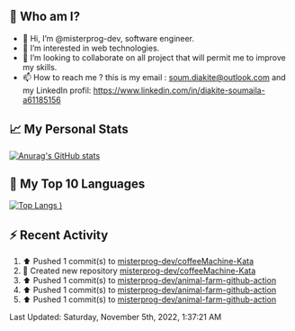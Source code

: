 ## **🔎 Who am I?**
- 👋 Hi, I’m @misterprog-dev, software engineer.
- 👀 I’m interested in web technologies.
- 💞️ I’m looking to collaborate on all project that will permit me to improve my skills.
- 📫 How to reach me ? this is my email : soum.diakite@outlook.com and my LinkedIn profil: https://www.linkedin.com/in/diakite-soumaila-a61185156


## **📈 My Personal Stats**
[![Anurag's GitHub stats](https://github-readme-stats.vercel.app/api?username=misterprog-dev&count_private=true&show_icons=true)](https://github.com/anuraghazra/github-readme-stats)

## **📣 My Top 10 Languages**
[![Top Langs](https://github-readme-stats.vercel.app/api/top-langs/?username=misterprog-dev&langs_count=10&layout=compact&hide=html,css&hide_title=true&&&show_icons=true)
)](https://github.com/anuraghazra/github-readme-stats)

## **⚡ Recent Activity**
<!--RECENT_ACTIVITY:start-->
1. ⬆️ Pushed 1 commit(s) to [misterprog-dev/coffeeMachine-Kata](https://github.com/misterprog-dev/coffeeMachine-Kata)
2. 📔 Created new repository [misterprog-dev/coffeeMachine-Kata](https://github.com/misterprog-dev/coffeeMachine-Kata)
3. ⬆️ Pushed 1 commit(s) to [misterprog-dev/animal-farm-github-action](https://github.com/misterprog-dev/animal-farm-github-action)
4. ⬆️ Pushed 1 commit(s) to [misterprog-dev/animal-farm-github-action](https://github.com/misterprog-dev/animal-farm-github-action)
5. ⬆️ Pushed 1 commit(s) to [misterprog-dev/animal-farm-github-action](https://github.com/misterprog-dev/animal-farm-github-action)
<!--RECENT_ACTIVITY:end-->
<!--RECENT_ACTIVITY:last_update-->
Last Updated: Saturday, November 5th, 2022, 1:37:21 AM
<!--RECENT_ACTIVITY:last_update_end-->

<!---
misterprog-dev/misterprog-dev is a ✨ special ✨ repository because its `README.md` (this file) appears on your GitHub profile.
You can click the Preview link to take a look at your changes.
--->


